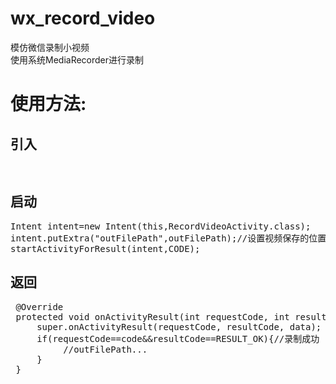 # wx_record_video
模仿微信录制小视频<br/>
使用系统MediaRecorder进行录制
# 使用方法:
## 引入
<pre>

</pre>
## 启动
<pre>
Intent intent=new Intent(this,RecordVideoActivity.class);
intent.putExtra("outFilePath",outFilePath);//设置视频保存的位置
startActivityForResult(intent,CODE);
</pre>
## 返回
<pre>
 @Override
 protected void onActivityResult(int requestCode, int resultCode, @Nullable Intent data) {
     super.onActivityResult(requestCode, resultCode, data);
     if(requestCode==code&&resultCode==RESULT_OK){//录制成功
          //outFilePath...
     }
 }
</pre>
